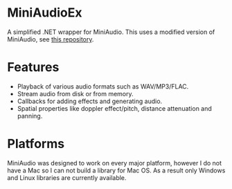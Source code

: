 # MiniAudioEx
A simplified .NET wrapper for MiniAudio. This uses a modified version of MiniAudio, see [this repository](https://github.com/japajoe/miniaudioex).

# Features
- Playback of various audio formats such as WAV/MP3/FLAC.
- Stream audio from disk or from memory.
- Callbacks for adding effects and generating audio.
- Spatial properties like doppler effect/pitch, distance attenuation and panning.

# Platforms
MiniAudio was designed to work on every major platform, however I do not have a Mac so I can not build a library for Mac OS. As a result only Windows and Linux libraries are currently available.